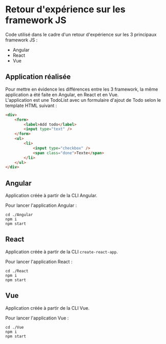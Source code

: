# Retour d'expérience sur les framework JS

Code utilisé dans le cadre d'un retour d'expérience sur les 3 principaux framework JS :
- Angular
- React
- Vue

## Application réalisée

Pour mettre en évidence les différences entre les 3 framework, la même application a été faite en Angular, en React et en Vue.  
L'application est une TodoList avec un formulaire d'ajout de Todo selon le template HTML suivant :

```html
<div>
    <form>
        <label>Add todo</label>
        <input type="text" />
    </form>
    <ul>
        <li>
            <input type="checkbox" />
            <span class="done">Texte</span>
        </li>
    </ul>
</div>
```

## Angular

Application créée à partir de la CLI Angular.

Pour lancer l'application Angular :
```
cd ./Angular
npm i
npm start
```

## React

Application créée à partir de la CLI `create-react-app`.

Pour lancer l'application React :
```
cd ./React
npm i
npm start
```

## Vue

Application créée à partir de la CLI Vue.

Pour lancer l'application Vue :
```
cd ./Vue
npm i
npm start
```

